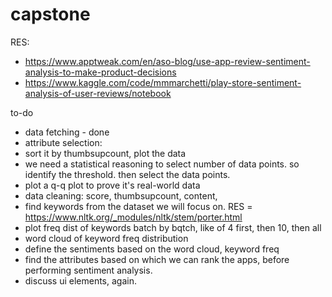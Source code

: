 # capstone

RES:
- https://www.apptweak.com/en/aso-blog/use-app-review-sentiment-analysis-to-make-product-decisions
- https://www.kaggle.com/code/mmmarchetti/play-store-sentiment-analysis-of-user-reviews/notebook


to-do

- data fetching - done
- attribute selection:    
- sort it by thumbsupcount, plot the data
- we need a statistical reasoning to select number of data points. so identify the threshold. then select the data points.
- plot a q-q plot to prove it's real-world data
- data cleaning: score, thumbsupcount, content, 
- find keywords from the dataset we will focus on. RES = https://www.nltk.org/_modules/nltk/stem/porter.html
- plot freq dist of keywords batch by bqtch, like of 4 first, then 10, then all
- word cloud of keyword freq distribution
- define the sentiments based on the word cloud, keyword freq
- find the attributes based on which we can rank the apps, before performing sentiment analysis.
- discuss ui elements, again.
